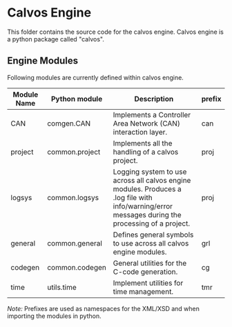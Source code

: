 # Calvos Engine
This folder contains the source code for the calvos engine. Calvos engine is a python package called "calvos".

## Engine Modules
Following modules are currently defined within calvos engine.

Module Name | Python module | Description | prefix
------------|---------------|-------------|------------
CAN	|	comgen.CAN	| Implements a Controller Area Network (CAN) interaction layer. | can
project	|	common.project	| Implements all the handling of a calvos project. | proj
logsys	|	common.logsys	| Logging system to use across all calvos engine modules. Produces a .log file with info/warning/error messages during the processing of a project. | proj
general	|	common.general	| Defines general symbols to use across all calvos engine modules. | grl
codegen |	common.codegen	| General utilities for the C-code generation. | cg
time	| utils.time	| Implement utilities for time management. | tmr

_Note:_ Prefixes are used as namespaces for the XML/XSD and when importing the modules in python.
